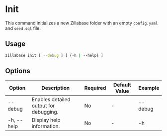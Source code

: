 # Init

This command initializes a new Zillabase folder with an empty `config.yaml` and `seed.sql` file.


## Usage

```sh
zillabase init [ --debug ] [ {-h | --help} ]
```


## Options

| Option     | Description                            | Required | Default Value | Example |
| ---------- | -------------------------------------- | -------- | ------------- | ------- |
| --debug    | Enables detailed output for debugging. | No       | -             | --debug |
| -h, --help | Display help information.              | No       | -             | -h      |
